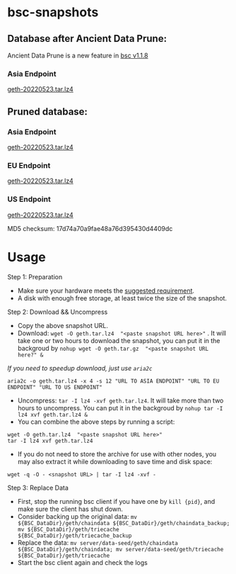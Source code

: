 
# bsc-snapshots

## Database after Ancient Data Prune:

Ancient Data Prune is a new feature in [bsc v1.1.8](https://github.com/binance-chain/bsc/releases/tag/v1.1.8)

### Asia Endpoint


[geth-20220523.tar.lz4
](https://tf-dex-prod-public-snapshot-site1.s3-accelerate.amazonaws.com/geth-20220523-prune-ancient.tar.lz4?AWSAccessKeyId=AKIAYINE6SBQPUZDDRRO&Signature=dvR9cTtoUiEx%2BzGjgZQtEvKcauI%3D&Expires=1655985267
)


## Pruned database:


### Asia Endpoint


[geth-20220523.tar.lz4
](https://tf-dex-prod-public-snapshot-site1.s3-accelerate.amazonaws.com/geth-20220523.tar.lz4?AWSAccessKeyId=AKIAYINE6SBQPUZDDRRO&Signature=lKhs354BS3rt8X%2BkBsEj1QXcsyQ%3D&Expires=1655985266
)

### EU Endpoint


[geth-20220523.tar.lz4
](https://tf-dex-prod-public-snapshot.s3-accelerate.amazonaws.com/geth-20220523.tar.lz4?AWSAccessKeyId=AKIAYINE6SBQPUZDDRRO&Signature=oSljPOS1Nu7dyTRXI2DJgMwz4G0%3D&Expires=1655985266
)


### US Endpoint


[geth-20220523.tar.lz4
](https://tf-dex-prod-public-snapshot-site3.s3-accelerate.amazonaws.com/geth-20220523.tar.lz4?AWSAccessKeyId=AKIAYINE6SBQPUZDDRRO&Signature=ETd5Lh8ai8p0EhFizFgUACIGeTk%3D&Expires=1655985267
)

MD5 checksum: 17d74a70a9fae48a76d395430d4409dc



# Usage 

Step 1: Preparation
- Make sure your hardware meets the [suggested requirement](https://docs.binance.org/smart-chain/developer/fullnode.html).
- A disk with enough free storage, at least twice the size of the snapshot.

Step 2: Download && Uncompress
- Copy the above snapshot URL.
- Download:  `wget -O geth.tar.lz4  "<paste snapshot URL here>"` . It will take one or two hours to download the snapshot, you can put it in the backgroud by `nohup wget -O geth.tar.gz  "<paste snapshot URL here?" &`


*If you need to speedup download, just use `aria2c`*
```
aria2c -o geth.tar.lz4 -x 4 -s 12 "URL TO ASIA ENDPOINT" "URL TO EU ENDPOINT" "URL TO US ENDPOINT"
```


- Uncompress: `tar -I lz4 -xvf geth.tar.lz4`. It will take more than two hours to uncompress. You can put it in the backgroud by `nohup tar -I lz4 xvf geth.tar.lz4 &`
- You can combine the above steps by running a script:
```
wget -O geth.tar.lz4  "<paste snapshot URL here>"
tar -I lz4 xvf geth.tar.lz4
```


- If you do not need to store the archive for use with other nodes, you may also extract it while downloading to save time and disk space:
```
wget -q -O - <snapshot URL> | tar -I lz4 -xvf -
```


Step 3: Replace Data
- First, stop the running bsc client if you have one by `kill {pid}`, and make sure the client has shut down.
- Consider backing up the original data: `mv ${BSC_DataDir}/geth/chaindata ${BSC_DataDir}/geth/chaindata_backup; mv ${BSC_DataDir}/geth/triecache ${BSC_DataDir}/geth/triecache_backup`
- Replace the data: `mv server/data-seed/geth/chaindata ${BSC_DataDir}/geth/chaindata; mv server/data-seed/geth/triecache ${BSC_DataDir}/geth/triecache`
- Start the bsc client again and check the logs

